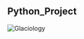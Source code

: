 ## Python_Project
![Glaciology](https://www.nps.gov/subjects/glaciers/images/KEFJ_Bear_Glacier_NPS_Photo_crop.jpg?maxwidth=1200&autorotate=false&quality=78&format=webp)
